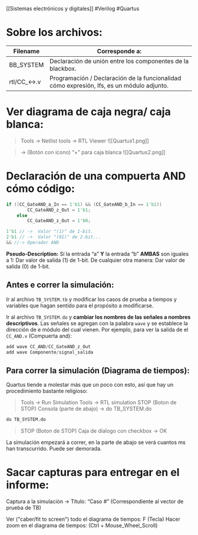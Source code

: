 [[Sistemas electrónicos y digitales]] #Verilog #Quartus

# Sobre los archivos:

|Filename|Corresponde a:|
|---|---|
|BB_SYSTEM|Declaración de unión entre los componentes de la blackbox.|
|rtl/CC_<->.v|Programación / Declaración de la funcionalidad cómo expresión, Ifs, es un módulo adjunto. |

# Ver diagrama de caja negra/ caja blanca:

> Tools → Netlist tools → RTL Viewer
![[Quartus1.png]]

> → (Botón con ícono) “+” para caja blanca
![[Quartus2.png]]

# Declaración de una compuerta AND cómo código:
```verilog
if ((CC_GateAND_a_In == 1'b1) && (CC_GateAND_b_In == 1'b1)) 
		CC_GateAND_z_Out = 1'b1;
	else
		CC_GateAND_z_Out = 1'b0;
```

```verilog
1'b1 // ->  Valor "(1)" de 1-bit. 
2'b1 // ->  Valor "(01)" de 2-bit...
&& //-> Operador AND
```

**Pseudo-Description:**
Sí la entrada “a” **Y** la entrada “b” **AMBAS** son iguales a 1: Dar valor de salida (1) de 1-bit.
De cualquier otra manera: Dar valor de salida (0) de 1-bit.


## Antes e correr la simulación:
Ir al archivo `TB_SYSTEM.tb` y modificar los casos de prueba a tiempos y variables que hagan sentido para el propósito a modificarse.

Ir al archivo `TB_SYSTEM.do` y **cambiar los nombres de las señales a nombres descriptivos**. Las señales se agregan con la palabra `wave` y se establece la dirección de e módulo del cual vienen. Por ejemplo, para ver la salida de el `CC_AND.v` (Compuerta and):
```Verilog
add wave CC_AND/CC_GateAND_z_Out
add wave Componente/signal_salida
```

## Para correr la simulación (Diagrama de tiempos):
Quartus tiende a molestar más que un poco con esto, así que hay un procedimiento bastante religioso:

> Tools → Run Simulation Tools → RTL simulation
> STOP (Boton de STOP)
> Consola (parte de abajo) → do TB_SYSTEM.do
```verilog
do TB_SYSTEM.do
```
> STOP (Boton de STOP)
> Caja de díalogo con checkbox $\rightarrow$ OK

La simulación empezará a correr, en la parte de abajo se verá cuantos ms han transcurrido. Puede ser demorada.

# Sacar capturas para entregar en el informe:
Captura a la simulación → Título: “Caso #” (Correspondiente al vector de prueba de TB)

Ver ("caber/fit to screen") todo el diagrama de tiempos: F (Tecla)
Hacer zoom en el diagrama de tiempos: (Ctrl + Mouse_Wheel_Scroll) 